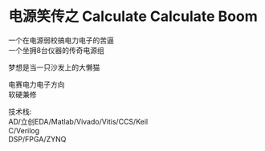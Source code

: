 # 电源笑传之 Calculate Calculate Boom

一个在电源弱校搞电力电子的苦逼  
一个坐拥8台仪器的传奇电源组  

梦想是当一只沙发上的大懒猫  

电赛电力电子方向   
软硬兼修  

技术栈:  
AD/立创EDA/Matlab/Vivado/Vitis/CCS/Keil  
C/Verilog  
DSP/FPGA/ZYNQ  
